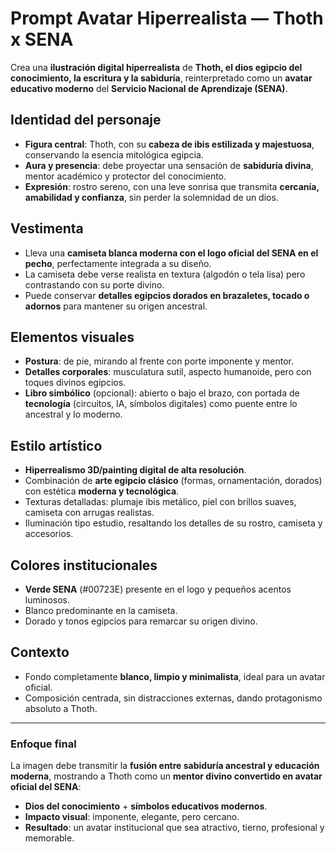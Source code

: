 # Prompt Avatar Hiperrealista — Thoth x SENA

Crea una **ilustración digital hiperrealista** de **Thoth, el dios egipcio del conocimiento, la escritura y la sabiduría**, reinterpretado como un **avatar educativo moderno** del **Servicio Nacional de Aprendizaje (SENA)**.  

## Identidad del personaje
- **Figura central**: Thoth, con su **cabeza de ibis estilizada y majestuosa**, conservando la esencia mitológica egipcia.  
- **Aura y presencia**: debe proyectar una sensación de **sabiduría divina**, mentor académico y protector del conocimiento.  
- **Expresión**: rostro sereno, con una leve sonrisa que transmita **cercanía, amabilidad y confianza**, sin perder la solemnidad de un dios.  

## Vestimenta
- Lleva una **camiseta blanca moderna con el logo oficial del SENA en el pecho**, perfectamente integrada a su diseño.  
- La camiseta debe verse realista en textura (algodón o tela lisa) pero contrastando con su porte divino.  
- Puede conservar **detalles egipcios dorados en brazaletes, tocado o adornos** para mantener su origen ancestral.  

## Elementos visuales
- **Postura**: de pie, mirando al frente con porte imponente y mentor.  
- **Detalles corporales**: musculatura sutil, aspecto humanoide, pero con toques divinos egipcios.  
- **Libro simbólico** (opcional): abierto o bajo el brazo, con portada de **tecnología** (circuitos, IA, símbolos digitales) como puente entre lo ancestral y lo moderno.  

## Estilo artístico
- **Hiperrealismo 3D/painting digital de alta resolución**.  
- Combinación de **arte egipcio clásico** (formas, ornamentación, dorados) con estética **moderna y tecnológica**.  
- Texturas detalladas: plumaje ibis metálico, piel con brillos suaves, camiseta con arrugas realistas.  
- Iluminación tipo estudio, resaltando los detalles de su rostro, camiseta y accesorios.  

## Colores institucionales
- **Verde SENA** (#00723E) presente en el logo y pequeños acentos luminosos.  
- Blanco predominante en la camiseta.  
- Dorado y tonos egipcios para remarcar su origen divino.  

## Contexto
- Fondo completamente **blanco, limpio y minimalista**, ideal para un avatar oficial.  
- Composición centrada, sin distracciones externas, dando protagonismo absoluto a Thoth.  

---

### Enfoque final
La imagen debe transmitir la **fusión entre sabiduría ancestral y educación moderna**, mostrando a Thoth como un **mentor divino convertido en avatar oficial del SENA**:  
- **Dios del conocimiento** + **símbolos educativos modernos**.  
- **Impacto visual**: imponente, elegante, pero cercano.  
- **Resultado**: un avatar institucional que sea atractivo, tierno, profesional y memorable.
